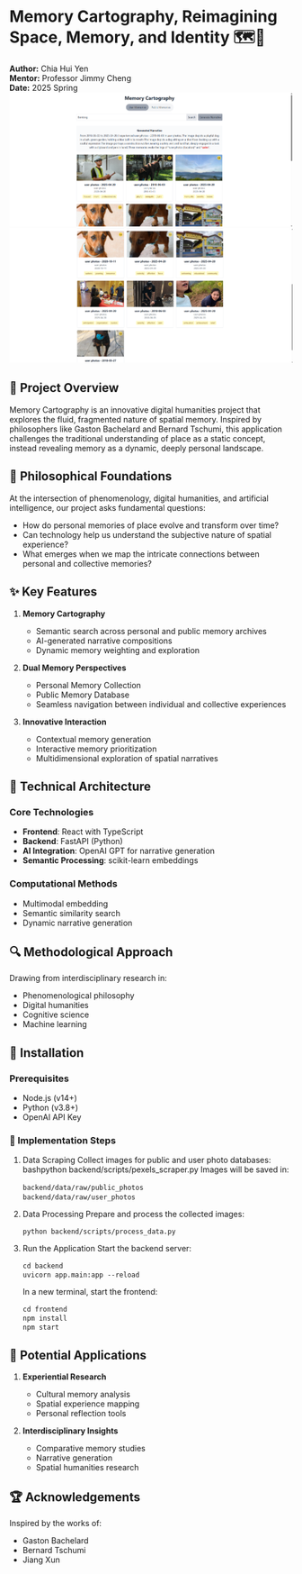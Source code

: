 # Memory Cartography, Reimagining Space, Memory, and Identity 🗺️💭

**Author:** Chia Hui Yen  
**Mentor:** Professor Jimmy Cheng   
**Date:** 2025 Spring     
![alt text](image.png)
![alt text](image-3.png)

## 🌟 Project Overview

Memory Cartography is an innovative digital humanities project that explores the fluid, fragmented nature of spatial memory. Inspired by philosophers like Gaston Bachelard and Bernard Tschumi, this application challenges the traditional understanding of place as a static concept, instead revealing memory as a dynamic, deeply personal landscape.

## 🧭 Philosophical Foundations

At the intersection of phenomenology, digital humanities, and artificial intelligence, our project asks fundamental questions:
- How do personal memories of place evolve and transform over time?
- Can technology help us understand the subjective nature of spatial experience?
- What emerges when we map the intricate connections between personal and collective memories?

## ✨ Key Features

1. **Memory Cartography**
   - Semantic search across personal and public memory archives
   - AI-generated narrative compositions
   - Dynamic memory weighting and exploration

2. **Dual Memory Perspectives**
   - Personal Memory Collection
   - Public Memory Database
   - Seamless navigation between individual and collective experiences

3. **Innovative Interaction**
   - Contextual memory generation
   - Interactive memory prioritization
   - Multidimensional exploration of spatial narratives

## 🤖 Technical Architecture

### Core Technologies
- **Frontend**: React with TypeScript
- **Backend**: FastAPI (Python)
- **AI Integration**: OpenAI GPT for narrative generation
- **Semantic Processing**: scikit-learn embeddings

### Computational Methods
- Multimodal embedding
- Semantic similarity search
- Dynamic narrative generation

## 🔍 Methodological Approach

Drawing from interdisciplinary research in:
- Phenomenological philosophy
- Digital humanities
- Cognitive science
- Machine learning

## 🚀 Installation

### Prerequisites
- Node.js (v14+)
- Python (v3.8+)
- OpenAI API Key

### 🔧 Implementation Steps
1. Data Scraping
   Collect images for public and user photo databases:
   bashpython backend/scripts/pexels_scraper.py
   Images will be saved in:

   `backend/data/raw/public_photos`  
   `backend/data/raw/user_photos`

2. Data Processing
   Prepare and process the collected images:
   ```
   python backend/scripts/process_data.py
   ```

3. Run the Application
   Start the backend server:
   ```
   cd backend
   uvicorn app.main:app --reload
   ```
   In a new terminal, start the frontend:
   ```
   cd frontend
   npm install
   npm start
   ```

## 🌈 Potential Applications

1. **Experiential Research**
   - Cultural memory analysis
   - Spatial experience mapping
   - Personal reflection tools

2. **Interdisciplinary Insights**
   - Comparative memory studies
   - Narrative generation
   - Spatial humanities research

## 🏆 Acknowledgements

Inspired by the works of:
- Gaston Bachelard
- Bernard Tschumi
- Jiang Xun
